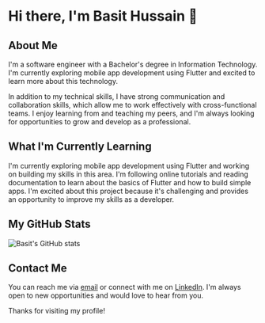 # Hi there, I'm Basit Hussain 👋

## About Me
I'm a software engineer with a Bachelor's degree in Information Technology. I'm currently exploring mobile app development using Flutter and excited to learn more about this technology.

In addition to my technical skills, I have strong communication and collaboration skills, which allow me to work effectively with cross-functional teams. I enjoy learning from and teaching my peers, and I'm always looking for opportunities to grow and develop as a professional.

## What I'm Currently Learning
I'm currently exploring mobile app development using Flutter and working on building my skills in this area. I'm following online tutorials and reading documentation to learn about the basics of Flutter and how to build simple apps. I'm excited about this project because it's challenging and provides an opportunity to improve my skills as a developer.

## My GitHub Stats
![Basit's GitHub stats](https://github-readme-stats.vercel.app/api?username=basit-h&show_icons=true&theme=radical)

## Contact Me
You can reach me via [email](basit.hussain47@gmail.com) or connect with me on [LinkedIn](https://www.linkedin.com/in/basit-hussain). I'm always open to new opportunities and would love to hear from you.

Thanks for visiting my profile!
